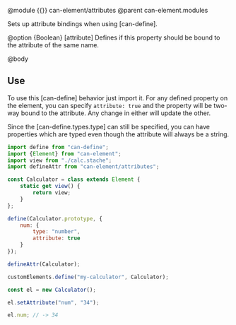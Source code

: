 @module {{}} can-element/attributes
@parent can-element.modules

Sets up attribute bindings when using [can-define].

@option {Boolean} [attribute] Defines if this property should be bound to the attribute of the same name.

@body

## Use

To use this [can-define] behavior just import it. For any defined property on the element, you can specify `attribute: true` and the property will be two-way bound to the attribute. Any change in either will update the other.

Since the [can-define.types.type] can still be specified, you can have properties which are typed even though the attribute will always be a string.

```js
import define from "can-define";
import {Element} from "can-element";
import view from "./calc.stache";
import defineAttr from "can-element/attributes";

const Calculator = class extends Element {
	static get view() {
		return view;
	}
};

define(Calculator.prototype, {
	num: {
		type: "number",
		attribute: true
	}
});

defineAttr(Calculator);

customElements.define("my-calculator", Calculator);

const el = new Calculator();

el.setAttribute("num", "34");

el.num; // -> 34
```
